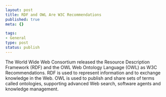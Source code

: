 ```yaml
--- 
layout: post
title: RDF and OWL Are W3C Recommendations
published: true
meta: {}

tags: 
- General
type: post
status: publish
---
```

The World Wide Web Consortium released the Resource Description Framework (RDF) and the OWL Web Ontology Language (OWL) as W3C Recommendations. RDF is used to represent information and to exchange knowledge in the Web. OWL is used to publish and share sets of terms called ontologies, supporting advanced Web search, software agents and knowledge management.
